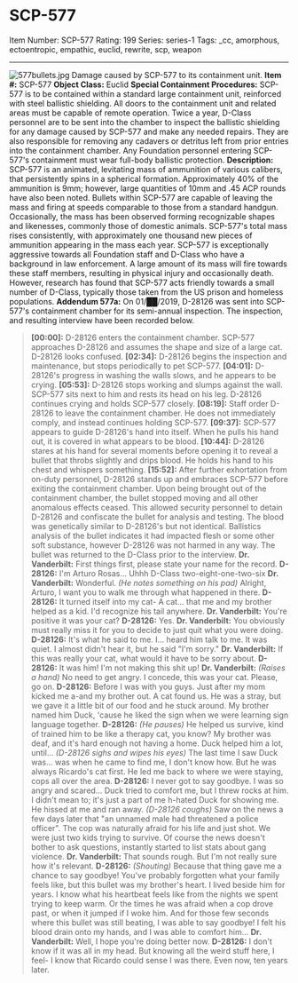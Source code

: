 # SCP-577
Item Number: SCP-577
Rating: 199
Series: series-1
Tags: _cc, amorphous, ectoentropic, empathic, euclid, rewrite, scp, weapon

---

![577bullets.jpg](https://scp-wiki.wdfiles.com/local--files/scp-577/577bullets.jpg)
Damage caused by SCP-577 to its containment unit.
**Item #:** SCP-577
**Object Class:** Euclid
**Special Containment Procedures:** SCP-577 is to be contained within a standard large containment unit, reinforced with steel ballistic shielding. All doors to the containment unit and related areas must be capable of remote operation.
Twice a year, D-Class personnel are to be sent into the chamber to inspect the ballistic shielding for any damage caused by SCP-577 and make any needed repairs. They are also responsible for removing any cadavers or detritus left from prior entries into the containment chamber. Any Foundation personnel entering SCP-577's containment must wear full-body ballistic protection.
**Description:** SCP-577 is an animated, levitating mass of ammunition of various calibers, that persistently spins in a spherical formation. Approximately 40% of the ammunition is 9mm; however, large quantities of 10mm and .45 ACP rounds have also been noted. Bullets within SCP-577 are capable of leaving the mass and firing at speeds comparable to those from a standard handgun. Occasionally, the mass has been observed forming recognizable shapes and likenesses, commonly those of domestic animals. SCP-577's total mass rises consistently, with approximately one thousand new pieces of ammunition appearing in the mass each year.
SCP-577 is exceptionally aggressive towards all Foundation staff and D-Class who have a background in law enforcement. A large amount of its mass will fire towards these staff members, resulting in physical injury and occasionally death. However, research has found that SCP-577 acts friendly towards a small number of D-Class, typically those taken from the US prison and homeless populations.
**Addendum 577a:** On 01/██/2019, D-28126 was sent into SCP-577's containment chamber for its semi-annual inspection. The inspection, and resulting interview have been recorded below.
> **[00:00]:** D-28126 enters the containment chamber. SCP-577 approaches D-28126 and assumes the shape and size of a large cat. D-28126 looks confused.
> **[02:34]:** D-28126 begins the inspection and maintenance, but stops periodically to pet SCP-577.
> **[04:01]:** D-28126's progress in washing the walls slows, and he appears to be crying.
> **[05:53]:** D-28126 stops working and slumps against the wall. SCP-577 sits next to him and rests its head on his leg. D-28126 continues crying and holds SCP-577 closely.
> **[08:19]:** Staff order D-28126 to leave the containment chamber. He does not immediately comply, and instead continues holding SCP-577.
> **[09:37]:** SCP-577 appears to guide D-28126's hand into itself. When he pulls his hand out, it is covered in what appears to be blood.
> **[10:44]:** D-28126 stares at his hand for several moments before opening it to reveal a bullet that throbs slightly and drips blood. He holds his hand to his chest and whispers something.
> **[15:52]:** After further exhortation from on-duty personnel, D-28126 stands up and embraces SCP-577 before exiting the containment chamber.
Upon being brought out of the containment chamber, the bullet stopped moving and all other anomalous effects ceased. This allowed security personnel to detain D-28126 and confiscate the bullet for analysis and testing.
The blood was genetically similar to D-28126's but not identical. Ballistics analysis of the bullet indicates it had impacted flesh or some other soft substance, however D-28126 was not harmed in any way.
The bullet was returned to the D-Class prior to the interview.
> **Dr. Vanderbilt:** First things first, please state your name for the record.
> **D-28126:** I'm Arturo Rosas… Uhhh D-Class two-eight-one-two-six
> **Dr. Vanderbilt:** Wonderful. _(He notes something on his pad)_ Alright, Arturo, I want you to walk me through what happened in there.
> **D-28126:** It turned itself into my cat- A cat… that me and my brother helped as a kid. I'd recognize his tail anywhere.
> **Dr. Vanderbilt:** You're positive it was your cat?
> **D-28126:** Yes.
> **Dr. Vanderbilt:** You obviously must really miss it for you to decide to just quit what you were doing.
> **D-28126:** It's what he said to me. I… heard him talk to me. It was quiet. I almost didn't hear it, but he said "I'm sorry."
> **Dr. Vanderbilt:** If this was really your cat, what would it have to be sorry about.
> **D-28126:** It was him! I'm not making this shit up!
> **Dr. Vanderbilt:** _(Raises a hand)_ No need to get angry. I concede, this was your cat. Please, go on.
> **D-28126:** Before I was with you guys. Just after my mom kicked me a-and my brother out. A cat found us. He was a stray, but we gave it a little bit of our food and he stuck around. My brother named him Duck, 'cause he liked the sign when we were learning sign language together.
> **D-28126:** _(He pauses)_ He helped us survive, kind of trained him to be like a therapy cat, you know? My brother was deaf, and it's hard enough not having a home. Duck helped him a lot, until… _(D-28126 sighs and wipes his eyes)_ The last time I saw Duck was… was when he came to find me, I don't know how. But he was always Ricardo's cat first. He led me back to where we were staying, cops all over the area.
> **D-28126:** I never got to say goodbye. I was so angry and scared… Duck tried to comfort me, but I threw rocks at him. I didn't mean to; it's just a part of me h-hated Duck for showing me. He hissed at me and ran away. _(D-28126 coughs)_ Saw on the news a few days later that "an unnamed male had threatened a police officer". The cop was naturally afraid for his life and just shot. We were just two kids trying to survive. Of course the news doesn't bother to ask questions, instantly started to list stats about gang violence.
> **Dr. Vanderbilt:** That sounds rough. But I'm not really sure how it's relevant.
> **D-28126:** _(Shouting)_ Because that thing gave me a chance to say goodbye! You've probably forgotten what your family feels like, but this bullet was my brother's heart. I lived beside him for years. I know what his heartbeat feels like from the nights we spent trying to keep warm. Or the times he was afraid when a cop drove past, or when it jumped if I woke him. And for those few seconds where this bullet was still beating, I was able to say goodbye! I felt his blood drain onto my hands, and I was able to comfort him…
> **Dr. Vanderbilt:** Well, I hope you're doing better now.
> **D-28126:** I don't know if it was all in my head. But knowing all the weird stuff here, I feel- I know that Ricardo could sense I was there. Even now, ten years later.